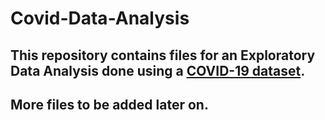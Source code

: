 # Covid-Data-Analysis

## This repository contains files for an Exploratory Data Analysis done using a [COVID-19 dataset](https://ourworldindata.org/covid-deaths).

## More files to be added later on.

